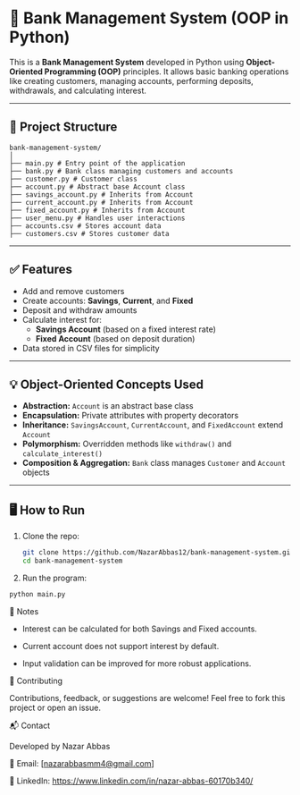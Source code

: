 # 🏦 Bank Management System (OOP in Python)

This is a **Bank Management System** developed in Python using **Object-Oriented Programming (OOP)** principles. It allows basic banking operations like creating customers, managing accounts, performing deposits, withdrawals, and calculating interest.

---

## 📁 Project Structure
```
bank-management-system/
│
├── main.py # Entry point of the application
├── bank.py # Bank class managing customers and accounts
├── customer.py # Customer class
├── account.py # Abstract base Account class
├── savings_account.py # Inherits from Account
├── current_account.py # Inherits from Account
├── fixed_account.py # Inherits from Account
├── user_menu.py # Handles user interactions
├── accounts.csv # Stores account data
├── customers.csv # Stores customer data
```

---

## ✅ Features

- Add and remove customers
- Create accounts: **Savings**, **Current**, and **Fixed**
- Deposit and withdraw amounts
- Calculate interest for:
  - **Savings Account** (based on a fixed interest rate)
  - **Fixed Account** (based on deposit duration)
- Data stored in CSV files for simplicity

---

## 💡 Object-Oriented Concepts Used

- **Abstraction:** `Account` is an abstract base class
- **Encapsulation:** Private attributes with property decorators
- **Inheritance:** `SavingsAccount`, `CurrentAccount`, and `FixedAccount` extend `Account`
- **Polymorphism:** Overridden methods like `withdraw()` and `calculate_interest()`
- **Composition & Aggregation:** `Bank` class manages `Customer` and `Account` objects

---

## 🖥️ How to Run

1. Clone the repo:
   ```bash
   git clone https://github.com/NazarAbbas12/bank-management-system.git
   cd bank-management-system
   ```
2. Run the program:
```bash
python main.py
```

📌 Notes

- Interest can be calculated for both Savings and Fixed accounts.

- Current account does not support interest by default.

- Input validation can be improved for more robust applications.

🤝 Contributing

Contributions, feedback, or suggestions are welcome! Feel free to fork this project or open an issue.

📬 Contact

Developed by Nazar Abbas

📧 Email: [nazarabbasmm4@gmail.com]

🔗 LinkedIn: https://www.linkedin.com/in/nazar-abbas-60170b340/


